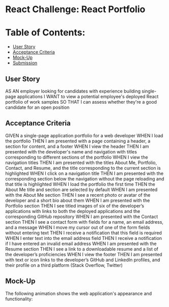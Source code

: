 # React Challenge: React Portfolio
<h1>Table of Contents:</h1>
<ul>
 <li> <a href="#">User Story </a></li>
<li><a href="#">Acceptance Criteria</a></li>
<li><a href="#">Mock-Up</a></li>
 <li><a href="#">Submission</a></li>
</ul>
<h2> User Story</h2>
<p>AS AN employer looking for candidates with experience building single-page applications
I WANT to view a potential employee's deployed React portfolio of work samples
SO THAT I can assess whether they're a good candidate for an open position</p>
<h2>Acceptance Criteria</h2>
<p>GIVEN a single-page application portfolio for a web developer
WHEN I load the portfolio
THEN I am presented with a page containing a header, a section for content, and a footer
WHEN I view the header
THEN I am presented with the developer's name and navigation with titles corresponding to different sections of the portfolio
WHEN I view the navigation titles
THEN I am presented with the titles About Me, Portfolio, Contact, and Resume, and the title corresponding to the current section is highlighted
WHEN I click on a navigation title
THEN I am presented with the corresponding section below the navigation without the page reloading and that title is highlighted
WHEN I load the portfolio the first time
THEN the About Me title and section are selected by default
WHEN I am presented with the About Me section
THEN I see a recent photo or avatar of the developer and a short bio about them
WHEN I am presented with the Portfolio section
THEN I see titled images of six of the developer’s applications with links to both the deployed applications and the corresponding GitHub repository
WHEN I am presented with the Contact section
THEN I see a contact form with fields for a name, an email address, and a message
WHEN I move my cursor out of one of the form fields without entering text
THEN I receive a notification that this field is required
WHEN I enter text into the email address field
THEN I receive a notification if I have entered an invalid email address
WHEN I am presented with the Resume section
THEN I see a link to a downloadable resume and a list of the developer’s proficiencies
WHEN I view the footer
THEN I am presented with text or icon links to the developer’s GitHub and LinkedIn profiles, and their profile on a third platform (Stack Overflow, Twitter) </p>
<h2> Mock-Up</h2>
<p>The following animation shows the web application's appearance and functionality:</p>
<img src="../../assets/images/validation.png" alt=""/>



